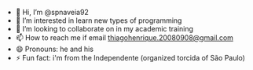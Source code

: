 - 👋 Hi, I’m @spnaveia92
- 👀 I’m interested in learn new types of programming
- 💞️ I’m looking to collaborate on in my academic training
- 📫 How to reach me if email thiagohenrique.20080908@gmail.com
- 😄 Pronouns: he and his 
- ⚡ Fun fact: i'm from the Independente (organized torcida of São Paulo)

<!---
spnaveia92/spnaveia92 is a ✨ special ✨ repository because its `README.md` (this file) appears on your GitHub profile.
You can click the Preview link to take a look at your changes.
--->
